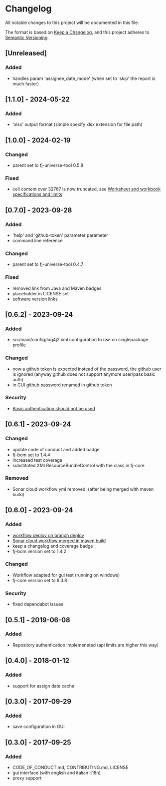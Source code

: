 # Changelog

All notable changes to this project will be documented in this file.

The format is based on [Keep a Changelog](https://keepachangelog.com/en/1.1.0/),
and this project adheres to [Semantic Versioning](https://semver.org/spec/v2.0.0.html).

## [Unreleased]

### Added

- handles param 'assignee_date_mode' (when set to 'skip' the report is much faster)

## [1.1.0] - 2024-05-22

### Added

- 'xlsx' output format (simple specify xlsx extension for file path)

## [1.0.0] - 2024-02-19

### Changed

- parent set to fj-universe-tool 0.5.8

### Fixed

- cell content over 32767 is now truncated, see [Worksheet and workbook specifications and limits](https://support.microsoft.com/en-gb/office/excel-specifications-and-limits-1672b34d-7043-467e-8e27-269d656771c3)

## [0.7.0] - 2023-09-28

### Added

- 'help' and 'github-token' parameter parameter
- command line reference

### Changed

- parent set to fj-universe-tool 0.4.7

### Fixed

- removed link from Java and Maven badges
- placeholder in LICENSE set
- software version links

## [0.6.2] - 2023-09-24

### Added

- src/main/config/log4j2.xml configuration to use on singlepackage profile

### Changed

- now a github token is expected instead of the password, the github user is ignored (anyway github does not support anymore user/pass basic auth)
- in GUI github password renamed in github token

### Security

- [Basic authentication should not be used](https://github.com/fugerit-org/github-issue-export/issues/22)

## [0.6.1] - 2023-09-24

### Changed

- update code of conduct and added badge
- fj-bom set to 1.4.4
- increased test coverage
- substituted XMLResourceBundleControl  with the class in fj-core

### Removed

- Sonar cloud workflow yml removed. (after being merged with maven build)

## [0.6.0] - 2023-09-24

### Added

- [workflow deploy on branch deploy](.github/workflows/deploy_maven_package.yml)
- [Sonar cloud workflow merged in maven build](.github/workflows/deploy_maven_package.yml)
- keep a changelog and coverage badge
- fj-bom version set to 1.4.2

### Changed

- Workflow adapted for gui test (running on windows)
- fj-core version set to 8.3.8

### Security 

- fixed dependabot issues

## [0.5.1] - 2019-06-08

### Added

- Repository authentication implemeneted (api limits are higher this way)

## [0.4.0] - 2018-01-12

### Added

- support for assign date cache

## [0.3.0] - 2017-09-29

### Added

- save configuration in GUI

## [0.3.0] - 2017-09-25

### Added

- CODE_OF_CONDUCT.md, CONTRIBUTING.md, LICENSE
- gui interface (with english and italian it18n)
- proxy support
